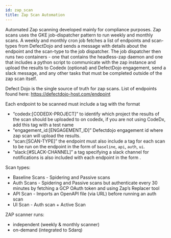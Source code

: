 ```yaml
---
id: zap_scan
title: Zap Scan Automation
---
```


Automated Zap scanning developed mainly for compliance purposes.
Zap scans uses the GKE job-dispatcher pattern to run weekly and monthly scans. A weekly and monthly cron job fetches a list of endpoints and scan-types from DefectDojo and sends a message with details about the endpoint and the scan-type to the job dispatcher. The job dispatcher then runs two containers - one that contains the headless-zap daemon and one that includes a python script to communicate with the zap instance and upload the results to Codedx (optional) and DefectDojo engagement, send a slack message, and any other tasks that must be completed outside of the zap scan itself.


Defect Dojo is the single source of truth for zap scans. List of endpoints found here: https://defectdojo-host.com/endpoint

Each endpoint to be scanned must include a tag with the format 
- “codedx:[CODEDX-PROJECT]” to identify which project the results of the scan should be uploaded to on codedx, if you are not using CodeDx, add this tag with a test name 
- "engagement_id:[ENGAGEMENT_ID]” Defectdojo engagement id where zap scan will upload the results.  
- “scan:[SCAN-TYPE]” the endpoint must also include a tag for each scan to be run on the endpoint in the form of `baseline`, `api`, `auth`, `ui`.
- “slack:[#SLACK-CHANNEL]” a tag specifying a slack channel for notifications is also included with each endpoint in the form .


Scan types:
- Baseline Scans - Spidering and Passive scans
- Auth Scans - Spidering and Passive scans but authenticate every 30 minutes by fetching a GCP OAuth token and using Zap’s Replacer tool
- API Scan - Imports an OpenAPI file (via URL) before running an auth scan
- UI Scan - Auth scan + Active Scan


ZAP scanner runs:
- independent (weekly & monthly scanner)
- on-demand (integrated to Sdarq)
